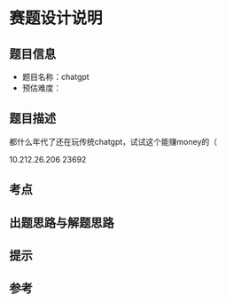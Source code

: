 # 赛题设计说明

## 题目信息

- 题目名称：chatgpt
- 预估难度：

## 题目描述

都什么年代了还在玩传统chatgpt，试试这个能赚money的（

10.212.26.206 23692

## 考点



## 出题思路与解题思路



## 提示



## 参考


